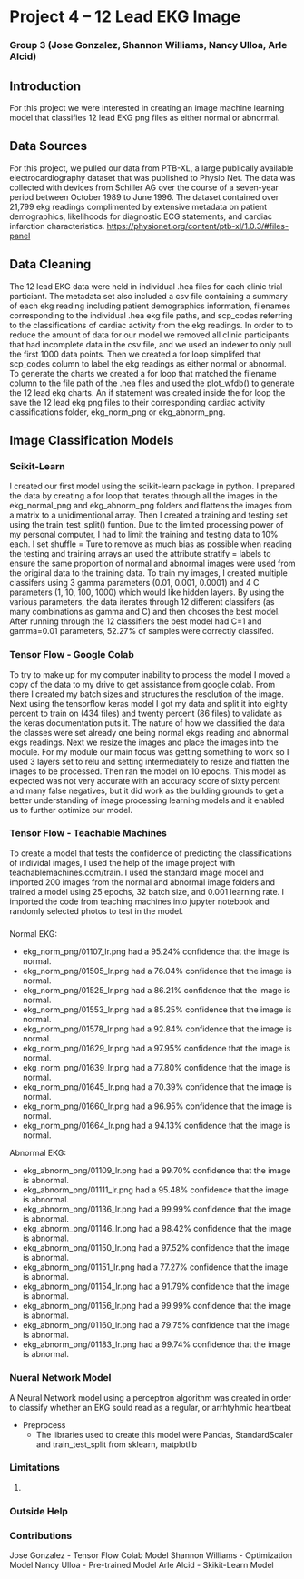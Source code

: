 # Project 4 – 12 Lead EKG Image 

### Group 3 (Jose Gonzalez, Shannon Williams, Nancy Ulloa, Arle Alcid) 

## Introduction
For this project we were interested in creating an image machine learning model that classifies 12 lead EKG png files as either normal or abnormal.

## Data Sources
For this project, we pulled our data from PTB-XL, a large publically available electrocardiography dataset that was published to Physio Net. The data was collected with devices from Schiller AG over the course of a seven-year period between October 1989 to June 1996. The dataset contained over 21,799 ekg readings complimented by extensive metadata on patient demographics, likelihoods for diagnostic ECG statements, and cardiac infarction characteristics. https://physionet.org/content/ptb-xl/1.0.3/#files-panel

## Data Cleaning
The 12 lead EKG data were held in individual .hea files for each clinic trial particiant.  The metadata set also included a csv file containing a summary of each ekg reading including patient demographics information, filenames corresponding to the individual .hea ekg file paths, and scp_codes referring to the classifications of cardiac activity from the ekg readings. In order to to reduce the amount of data for our model we removed all clinic participants that had incomplete data in the csv file, and we used an indexer to only pull the first 1000 data points. Then we created a for loop simplifed that scp_codes column to label the ekg readings as either normal or abnormal. To generate the charts we created a for loop that matched the filename column to the file path of the .hea files and used the plot_wfdb() to generate the 12 lead ekg charts. An if statement was created inside the for loop the save the 12 lead ekg png files to their corresponding cardiac activity classifications folder, ekg_norm_png or ekg_abnorm_png. 

## Image Classification Models 

### Scikit-Learn
I created our first model using the scikit-learn package in python. I prepared the data by creating a for loop that iterates through all the images in the ekg_normal_png and ekg_abnorm_png folders and flattens the images from a matrix to a unidimentional array. Then I created a training and testing set using the train_test_split() funtion. Due to the limited processing power of my personal computer, I had to limit the training and testing data to 10% each. I set shuffle = Ture to remove as much bias as possible when reading the testing and training arrays an used the attribute stratify = labels to ensure the same proportion of normal and abnormal images were used from the original data to the training data. To train my images, I created multiple classifers using 3 gamma parameters (0.01, 0.001, 0.0001) and 4 C parameters (1, 10, 100, 1000) which would like hidden layers. By using the various parameters, the data iterates through 12 different classifers (as many combinations as gamma and C) and then chooses the best model. After running through the 12 classifiers the best model had C=1 and gamma=0.01 parameters, 52.27% of samples were correctly classifed.

### Tensor Flow - Google Colab
To try to make up for my computer inability to process the model I moved a copy of the data to my drive to get assistance from google colab. From there I created my batch sizes and structures the resolution of the image. Next using the tensorflow keras model I got my data and split it into eighty percent to train on (434 files) and twenty percent (86 files) to validate as the keras documentation puts it. The nature of how we classified the data the classes were set already one being normal ekgs reading and abnormal ekgs readings. Next we resize the images and place the images into the module. For my module our main focus was getting something to work so I used 3 layers set to relu and setting intermediately to resize and flatten the images to be processed. Then ran the model on 10 epochs. This model as expected was not very accurate with an accuracy score of sixty percent and many false negatives, but it did work as the building grounds to get a better understanding of image processing learning models and it enabled us to further optimize our model.

### Tensor Flow - Teachable Machines
To create a model that tests the confidence of predicting the classifications of individal images, I used the help of the image project with teachablemachines.com/train. I used the standard image model and imported 200 images from the normal and abnormal image folders and trained a model using 25 epochs, 32 batch size, and 0.001 learning rate. I imported the code from teaching machines into jupyter notebook and randomly selected photos to test in the model.
#####
Normal EKG:
- ekg_norm_png/01107_lr.png had a 95.24% confidence that the image is normal.
- ekg_norm_png/01505_lr.png had a 76.04% confidence that the image is normal.
- ekg_norm_png/01525_lr.png had a 86.21% confidence that the image is normal.
- ekg_norm_png/01553_lr.png had a 85.25% confidence that the image is normal.
- ekg_norm_png/01578_lr.png had a 92.84% confidence that the image is normal.
- ekg_norm_png/01629_lr.png had a 97.95% confidence that the image is normal.
- ekg_norm_png/01639_lr.png had a 77.80% confidence that the image is normal.
- ekg_norm_png/01645_lr.png had a 70.39% confidence that the image is normal.
- ekg_norm_png/01660_lr.png had a 96.95% confidence that the image is normal.
- ekg_norm_png/01664_lr.png had a 94.13% confidence that the image is normal.

Abnormal EKG:
- ekg_abnorm_png/01109_lr.png had a 99.70% confidence that the image is abnormal.
- ekg_abnorm_png/01111_lr.png had a 95.48% confidence that the image is abnormal.
- ekg_abnorm_png/01136_lr.png had a 99.99% confidence that the image is abnormal.
- ekg_abnorm_png/01146_lr.png had a 98.42% confidence that the image is abnormal.
- ekg_abnorm_png/01150_lr.png had a 97.52% confidence that the image is abnormal.
- ekg_abnorm_png/01151_lr.png had a 77.27% confidence that the image is abnormal.
- ekg_abnorm_png/01154_lr.png had a 91.79% confidence that the image is abnormal.
- ekg_abnorm_png/01156_lr.png had a 99.99% confidence that the image is abnormal.
- ekg_abnorm_png/01160_lr.png had a 79.75% confidence that the image is abnormal.
- ekg_abnorm_png/01183_lr.png had a 99.74% confidence that the image is abnormal.

### Nueral Network Model
A Neural Network model using a perceptron algorithm was created in order to classify whether an EKG sould read as a regular, or arrhtyhmic heartbeat
* Preprocess
  * The libraries used to create this model were Pandas, StandardScaler and train_test_split from sklearn, matplotlib

### 


### Limitations
1. 

### Outside Help 



### Contributions
Jose Gonzalez - Tensor Flow Colab Model
Shannon Williams - Optimization Model
Nancy Ulloa - Pre-trained Model
Arle Alcid - Skikit-Learn Model

